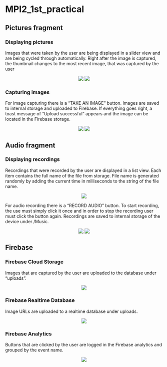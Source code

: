 # MPI2_1st_practical
## Pictures fragment
### Displaying pictures
Images that were taken by the user are being displayed in a slider view and are being cycled through automatically. Right after the image is captured, the thumbnail changes to the most recent image, that was captured by the user

<p align="center">
  <img src="preview/picture1.png?raw=true" />
  <img src="preview/picture2.png?raw=true" />
</p>

### Capturing images
For image capturing there is a “TAKE AN IMAGE” button. Images are saved to internal storage and uploaded to Firebase. If everything goes right, a toast message of “Upload successful” appears and the image can be located in the Firebase storage.

<p align="center">
  <img src="preview/picture3.png?raw=true" />
  <img src="preview/picture4.png?raw=true" />
</p>

## Audio fragment
### Displaying recordings
Recordings that were recorded by the user are displayed in a list view. Each item contains the full name of the file from storage. File name is generated randomly by adding the current time in milliseconds to the string of the file name.

<p align="center">
  <img src="preview/picture5.png?raw=true" />
</p>

For audio recording there is a “RECORD AUDIO” button. To start recording, the use must simply click it once and in order to stop the recording user must click the button again. Recordings are saved to internal storage of the device under /Music.

<p align="center">
  <img src="preview/picture6.png?raw=true" />
  <img src="preview/picture7.png?raw=true" />
</p>

## Firebase
### Firebase Cloud Storage
Images that are captured by the user are uploaded to the database under “uploads”.

<p align="center">
  <img src="preview/picture9.png?raw=true" />
</p>

### Firebase Realtime Database
Image URLs are uploaded to a realtime database under uploads.

<p align="center">
  <img src="preview/picture10.png?raw=true" />
</p>

### Firebase Analytics
Buttons that are clicked by the user are logged in the Firebase analytics and grouped by the event name.

<p align="center">
  <img src="preview/picture11.png?raw=true" />
</p>
